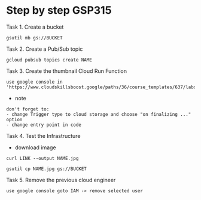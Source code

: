 # Step by step GSP315

Task 1. Create a bucket
```
gsutil mb gs://BUCKET
```

Task 2. Create a Pub/Sub topic
```
gcloud pubsub topics create NAME 
```

Task 3. Create the thumbnail Cloud Run Function
```
use google console in 'https://www.cloudskillsboost.google/paths/36/course_templates/637/labs/464354'
```
- note
```
don't forget to:
- change Trigger type to cloud storage and choose "on finalizing ..." option
- change entry point in code
```

Task 4. Test the Infrastructure
- download image
```
curl LINK --output NAME.jpg
```
```
gsutil cp NAME.jpg gs://BUCKET
```

Task 5. Remove the previous cloud engineer
```
use google console goto IAM -> remove selected user
```
